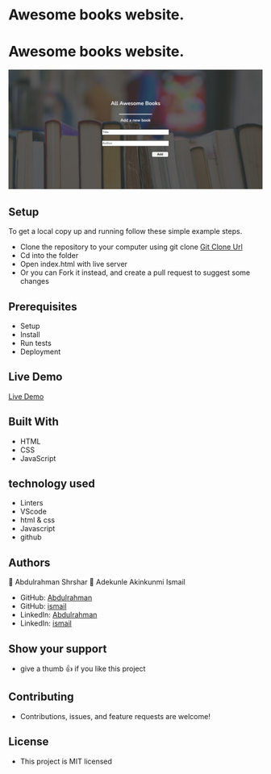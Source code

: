 # Awesome books website.

# Awesome books website.

![Screenshot](images\screenshot.png)

## Setup

To get a local copy up and running follow these simple example steps.

- Clone the repository to your computer using git clone [Git Clone Url](https://github.com/ismailakinkunmi/Awesome-books.git)
- Cd into the folder
- Open index.html with live server
- Or you can Fork it instead, and create a pull request to suggest some changes

## Prerequisites

- Setup
- Install
- Run tests
- Deployment

## Live Demo

[Live Demo](https://ismailakinkunmi.github.io/Awesome-books/)

## Built With

- HTML
- CSS
- JavaScript

## technology used

- Linters
- VScode
- html & css
- Javascript
- github

## Authors

👤 Abdulrahman Shrshar
👤 Adekunle Akinkunmi Ismail

- GitHub: [Abdulrahman](https://github.com/abdulrahmanshr75)
- GitHub: [ismail](https://github.com/ismailakinkunmi)
- LinkedIn: [Abdulrahman](https://www.linkedin.com/in/abdulrahman-shrshar-721144161/)
- LinkedIn: [ismail](https://www.linkedin.com/in/ismail-akinkunmi-adekunle-b810aa155/)

## Show your support

- give a thumb 👍 if you like this project

## Contributing

- Contributions, issues, and feature requests are welcome!

## License

- This project is MIT licensed
